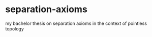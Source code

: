 separation-axioms
=================

my bachelor thesis on separation axioms in the context of pointless topology
